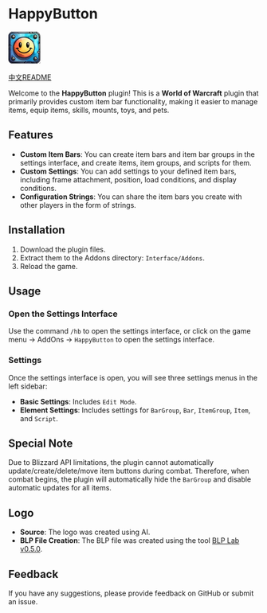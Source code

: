 # HappyButton

<img src="./Media/Logo64.png" alt="HappyButton" width="64" height="64">


[中文README](README_CN.md)


Welcome to the **HappyButton** plugin! This is a **World of Warcraft** plugin that primarily provides custom item bar functionality, making it easier to manage items, equip items, skills, mounts, toys, and pets.

## Features
- **Custom Item Bars**: You can create item bars and item bar groups in the settings interface, and create items, item groups, and scripts for them.
- **Custom Settings**: You can add settings to your defined item bars, including frame attachment, position, load conditions, and display conditions.
- **Configuration Strings**: You can share the item bars you create with other players in the form of strings.

## Installation
1. Download the plugin files.
2. Extract them to the Addons directory: `Interface/Addons`.
3. Reload the game.

## Usage
### Open the Settings Interface
Use the command `/hb` to open the settings interface, or click on the game menu -> AddOns -> `HappyButton` to open the settings interface.
### Settings
Once the settings interface is open, you will see three settings menus in the left sidebar:
- **Basic Settings**: Includes `Edit Mode`.
- **Element Settings**: Includes settings for `BarGroup`, `Bar`, `ItemGroup`, `Item`, and `Script`.

## Special Note
Due to Blizzard API limitations, the plugin cannot automatically update/create/delete/move item buttons during combat. Therefore, when combat begins, the plugin will automatically hide the `BarGroup` and disable automatic updates for all items.

## Logo
- **Source**: The logo was created using AI.
- **BLP File Creation**: The BLP file was created using the tool [BLP Lab v0.5.0](https://www.hiveworkshop.com/threads/blp-lab-v0-5-0.137599/).

## Feedback
If you have any suggestions, please provide feedback on GitHub or submit an issue.